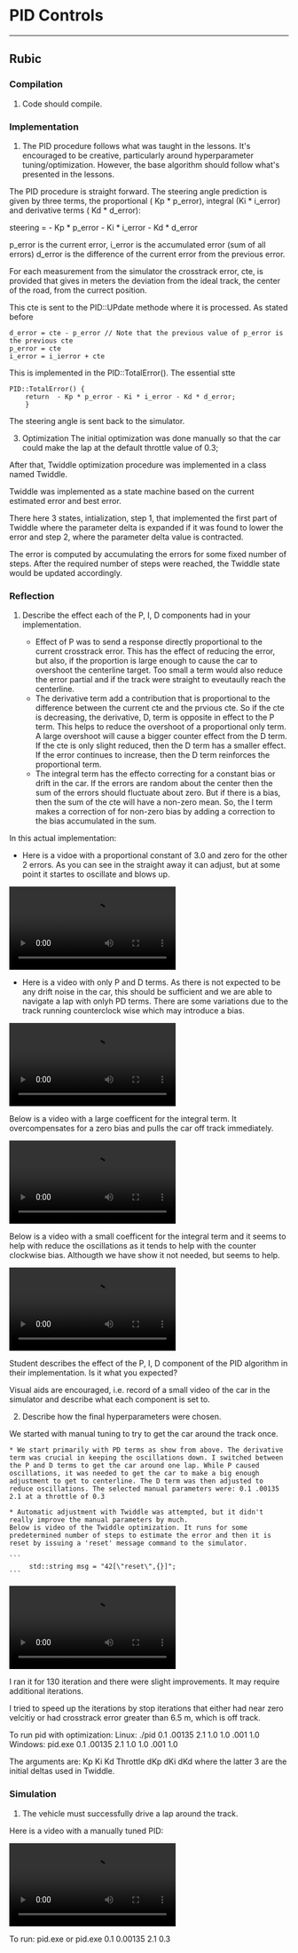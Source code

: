 # PID Controls

---
## Rubic
### Compilation
1. Code should compile.

### Implementation
1. The PID procedure follows what was taught in the lessons.
It's encouraged to be creative, particularly around hyperparameter tuning/optimization. However, the base algorithm should follow what's presented in the lessons.

The PID procedure is straight forward. The steering angle prediction is given by three terms, the proportional ( Kp \* p\_error), integral (Ki \* i\_error) and derivative terms ( Kd \* d\_error):

steering = - Kp \* p\_error - Ki \* i\_error - Kd \* d\_error

p_error is the current error,
i_error is the accumulated error (sum of all errors)
d_error is the difference of the current error from the previous error.

For each measurement from the simulator the crosstrack error, cte, is provided that gives in meters the deviation from the ideal track, the center of the road, from the currect position.

This cte is sent to the PID::UPdate methode where it is processed. As stated before 
```
d_error = cte - p_error // Note that the previous value of p_error is the previous cte
p_error = cte
i_error = i_ierror + cte
```
This is implemented in the PID::TotalError(). The essential stte

```
PID::TotalError() {
    return  - Kp * p_error - Ki * i_error - Kd * d_error;
    }
```
The steering angle is sent back to the simulator.

3. Optimization
The initial optimization was done manually so that the car could make the lap at the default throttle value of 0.3;

After that, Twiddle optimization procedure was implemented in a class named Twiddle.

Twiddle was implemented as a state machine based on the current estimated error and best error. 

There here 3 states, intialization, step 1, that implemented the first part of Twiddle where the parameter delta is expanded if it was found to lower the error and step 2, where the parameter delta value is contracted.

The error is computed by accumulating the errors for some fixed number of steps.  After the required number of steps were reached, the Twiddle state would be updated accordingly.



### Reflection
1. Describe the effect each of the P, I, D components had in your implementation.

    * Effect of P was to send a response directly proportional to the current crosstrack error. This has the effect of reducing the error, but also, if the proportion is large enough to cause the car to overshoot the centerline target. Too small a term would also reduce the error partial and if the track were straight to eveutaully reach the centerline.
    * The derivative term add a contribution that is proportional to the difference between the current cte and the prvious cte. So if the cte is decreasing, the derivative, D, term is opposite in effect to the P term. This helps to reduce the overshoot of a proportional only term. A large overshoot will cause a bigger counter effect from the D term. If the cte is only slight reduced, then the D term has a smaller effect. If the error continues to increase, then the D term reinforces the proportional term.
    * The integral term has the effecto correcting for a constant bias or drift in the car. If the errors are random about the center then the sum of the errors should fluctuate about zero. But if there is a bias, then the sum of the cte will have a non-zero mean. So, the I term makes a correction of for non-zero bias by adding a correction to the bias accumulated in the sum.

In this actual implementation:
* Here is a vidoe with a proportional constant of 3.0 and zero for the other 2 errors. As you can see in the straight away it can adjust, but at some point it startes to oscillate and blows up.

![Video P-term](./images/Pterm-1.mp4)

* Here is a video with only P and D terms. As there is not expected to be any drift noise in the car, this should be sufficient and we are able to navigate a lap with onlyh PD terms. There are some variations due to the track running counterclock wise which may introduce a bias.

![Video PD-only](./images/pdterm_only.mp4)


Below is a video with a large coefficent for the integral term. It overcompensates for a zero bias and pulls the car off track immediately.

![Video Big Integral constant term](./images/ibig.mp4)

Below is a video with a small coefficent for the integral term and it seems to help with reduce the oscillations as it tends to help with the counter clockwise bias. Althougth we have show it not needed, but seems to help.

![Video small Integral constant term](./images/pid_sight_i.mp4)



Student describes the effect of the P, I, D component of the PID algorithm in their implementation. Is it what you expected?

Visual aids are encouraged, i.e. record of a small video of the car in the simulator and describe what each component is set to.

2. Describe how the final hyperparameters were chosen.

We started with manual tuning to try to get the car around the track once.

    * We start primarily with PD terms as show from above. The derivative term was crucial in keeping the oscillations down. I switched between the P and D terms to get the car around one lap. While P caused oscillations, it was needed to get the car to make a big enough adjustment to get to centerline. The D term was then adjusted to reduce oscillations. The selected manual parameters were: 0.1 .00135 2.1 at a throttle of 0.3

    * Automatic adjustment with Twiddle was attempted, but it didn't really improve the manual parameters by much.
    Below is video of the Twiddle optimization. It runs for some predetermined number of steps to estimate the error and then it is reset by issuing a 'reset' message command to the simulator.
    
    ```
    	 std::string msg = "42[\"reset\",{}]";
    ```
![Video Twiddle Optimization](./images/optr_hi.mp4)
  
  I ran it for 130 iteration and there were slight improvements. It may require additional iterations.
  
  I tried to speed up the iterations by stop iterations that either had near zero velcitiy or had crosstrack error greater than 6.5 m, which is off track.
  
To run pid with optimization:
Linux:
./pid 0.1 .00135 2.1 1.0 1.0 .001 1.0
Windows:
pid.exe 0.1 .00135 2.1 1.0 1.0 .001 1.0

The arguments are:
Kp Ki Kd Throttle dKp dKi dKd
where the latter 3 are the initial deltas used in Twiddle.

### Simulation
1. The vehicle must successfully drive a lap around the track.

Here is a video with a manually tuned PID:



![One Lap - Manually tuned PID](./images/run_final.mp4)

To run:
pid.exe 
or
pid.exe 0.1 0.00135 2.1 0.3



